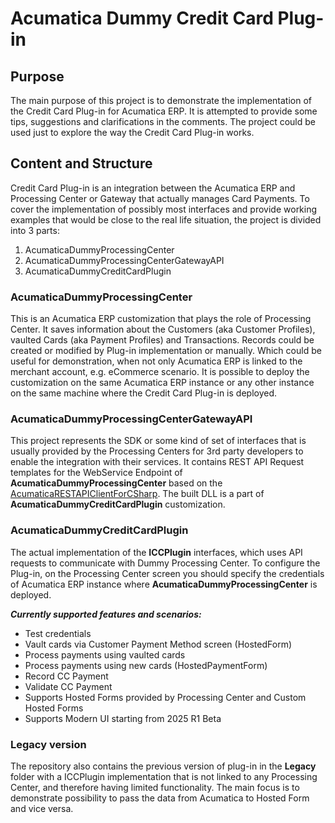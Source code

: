 # Acumatica Dummy Credit Card Plug-in
## Purpose

The main purpose of this project is to demonstrate the implementation of the Credit Card Plug-in for Acumatica ERP. It is attempted to provide some tips, suggestions and clarifications in the comments. The project could be used just to explore the way the Credit Card Plug-in works.

## Content and Structure

Credit Card Plug-in is an integration between the Acumatica ERP and Processing Center or Gateway that actually manages Card Payments. To cover the implementation of possibly most interfaces and provide working examples that would be close to the real life situation, the project is divided into 3 parts:

 1. AcumaticaDummyProcessingCenter
 2. AcumaticaDummyProcessingCenterGatewayAPI
 3. AcumaticaDummyCreditCardPlugin

### AcumaticaDummyProcessingCenter
This is an Acumatica ERP customization that plays the role of Processing Center. It saves information about the Customers (aka Customer Profiles), vaulted Cards (aka Payment Profiles) and Transactions. Records could be created or modified  by Plug-in implementation or manually. Which could be useful for demonstration, when not only Acumatica ERP is linked to the merchant account, e.g. eCommerce scenario. It is possible to deploy the customization on the same Acumatica ERP instance or any other instance on the same machine where the Credit Card Plug-in is deployed.

### AcumaticaDummyProcessingCenterGatewayAPI
This project represents the SDK or some kind of set of interfaces that is usually provided by the Processing Centers for 3rd party developers to enable the integration with their services.
It contains REST API Request templates for the WebService Endpoint of **AcumaticaDummyProcessingCenter** based on the [AcumaticaRESTAPIClientForCSharp](https://github.com/Acumatica/AcumaticaRESTAPIClientForCSharp). The built DLL is a part of **AcumaticaDummyCreditCardPlugin** customization.

### AcumaticaDummyCreditCardPlugin
The actual implementation of the **ICCPlugin** interfaces, which uses API requests to communicate with Dummy Processing Center.
To configure the Plug-in, on the Processing Center screen you should specify the credentials of Acumatica ERP instance where **AcumaticaDummyProcessingCenter** is deployed.

***Currently supported features and scenarios:***
 - Test credentials
 - Vault cards via Customer Payment Method screen (HostedForm)
 - Process payments using vaulted cards
 - Process payments using new cards (HostedPaymentForm)
 - Record CC Payment
 - Validate CC Payment
 - Supports Hosted Forms provided by Processing Center and Custom Hosted Forms
 - Supports Modern UI starting from 2025 R1 Beta

### Legacy version
The repository also contains the previous version of plug-in in the **Legacy** folder with a ICCPlugin implementation that is not linked to any Processing Center, and therefore having limited functionality. The main focus is to demonstrate possibility to pass the data from Acumatica to Hosted Form and vice versa.